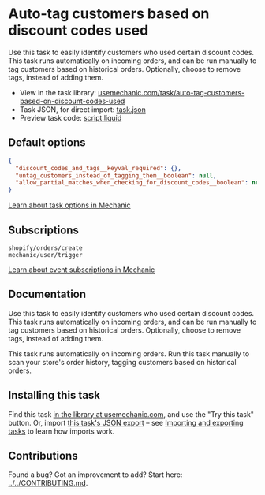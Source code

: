 # Auto-tag customers based on discount codes used

Use this task to easily identify customers who used certain discount codes. This task runs automatically on incoming orders, and can be run manually to tag customers based on historical orders. Optionally, choose to remove tags, instead of adding them.

* View in the task library: [usemechanic.com/task/auto-tag-customers-based-on-discount-codes-used](https://usemechanic.com/task/auto-tag-customers-based-on-discount-codes-used)
* Task JSON, for direct import: [task.json](../../tasks/auto-tag-customers-based-on-discount-codes-used.json)
* Preview task code: [script.liquid](./script.liquid)

## Default options

```json
{
  "discount_codes_and_tags__keyval_required": {},
  "untag_customers_instead_of_tagging_them__boolean": null,
  "allow_partial_matches_when_checking_for_discount_codes__boolean": null
}
```

[Learn about task options in Mechanic](https://docs.usemechanic.com/article/471-task-options)

## Subscriptions

```liquid
shopify/orders/create
mechanic/user/trigger
```

[Learn about event subscriptions in Mechanic](https://docs.usemechanic.com/article/408-subscriptions)

## Documentation

Use this task to easily identify customers who used certain discount codes. This task runs automatically on incoming orders, and can be run manually to tag customers based on historical orders. Optionally, choose to remove tags, instead of adding them.

This task runs automatically on incoming orders. Run this task manually to scan your store's order history, tagging customers based on historical orders.

## Installing this task

Find this task [in the library at usemechanic.com](https://usemechanic.com/task/auto-tag-customers-based-on-discount-codes-used), and use the "Try this task" button. Or, import [this task's JSON export](../../tasks/auto-tag-customers-based-on-discount-codes-used.json) – see [Importing and exporting tasks](https://docs.usemechanic.com/article/505-importing-and-exporting-tasks) to learn how imports work.

## Contributions

Found a bug? Got an improvement to add? Start here: [../../CONTRIBUTING.md](../../CONTRIBUTING.md).
